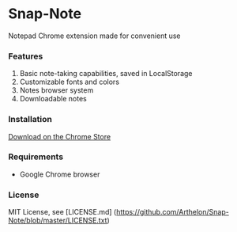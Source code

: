 # Snap-Note

Notepad Chrome extension made for convenient use

### Features

1. Basic note-taking capabilities, saved in LocalStorage
2. Customizable fonts and colors
3. Notes browser system
4. Downloadable notes

### Installation

[Download on the Chrome Store](https://chrome.google.com/webstore/detail/snap-note/bcddlnpbfpldhhgpjkoedhcnjchldcff?authuser=1)

### Requirements

- Google Chrome browser

### License

MIT License, see [LICENSE.md] (https://github.com/Arthelon/Snap-Note/blob/master/LICENSE.txt)